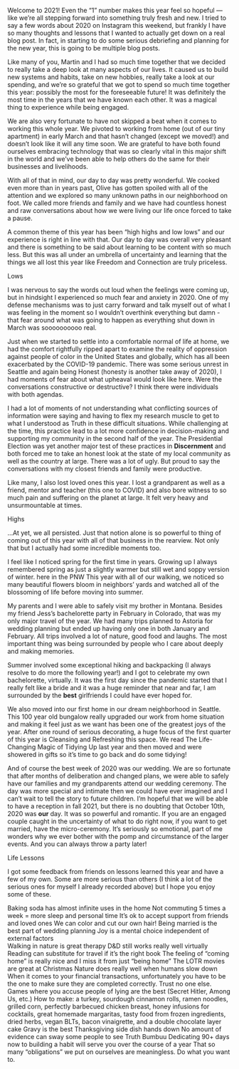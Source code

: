 Welcome to 2021! Even the “1” number makes this year feel so hopeful — like we’re all stepping forward into something truly fresh and new. I tried to say a few words about 2020 on Instagram this weekend, but frankly I have so many thoughts and lessons that I wanted to actually get down on a real blog post. In fact, in starting to do some serious debriefing and planning for the new year, this is going to be multiple blog posts. 

Like many of you, Martin and I had so much time together that we decided to really take a deep look at many aspects of our lives. It caused us to build new systems and habits, take on new hobbies, really take a look at our spending, and we’re so grateful that we got to spend so much time together this year: possibly the most for the foreseeable future! It was definitely the most time in the years that we have known each other. It was a magical thing to experience while being engaged. 

We are also very fortunate to have not skipped a beat when it comes to working this whole year. We pivoted to working from home (out of our tiny apartment) in early March and that hasn’t changed (except we moved!) and doesn’t look like it will any time soon. We are grateful to have both found ourselves embracing technology that was so clearly vital in this major shift in the world and we’ve been able to help others do the same for their businesses and livelihoods. 

With all of that in mind, our day to day was pretty wonderful. We cooked even more than in years past, Olive has gotten spoiled with all of the attention and we explored so many unknown paths in our neighborhood on foot. We called more friends and family and we have had countless honest and raw conversations about how we were living our life once forced to take a pause. 

A common theme of this year has been “high highs and low lows” and our experience is right in line with that. Our day to day was overall very pleasant and there is something to be said about learning to be content with so much less. But this was all under an umbrella of uncertainty and learning that the things we all lost this year like Freedom and Connection are truly priceless. 


Lows 

I was nervous to say the words out loud when the feelings were coming up, but in hindsight I experienced so much fear and anxiety in 2020. One of my defense mechanisms was to just carry forward and talk myself out of what I was feeling in the moment so I wouldn’t overthink everything but damn - that fear around what was going to happen as everything shut down in March was soooooooooo real. 

Just when we started to settle into a comfortable normal of life at home, we had the comfort rightfully ripped apart to examine the reality of oppression against people of color in the United States and globally, which has all been exacerbated by the COVID-19 pandemic. There was some serious unrest in Seattle and again being Honest (honesty is another take away of 2020), I had moments of fear about what upheaval would look like here. Were the conversations constructive or destructive? I think there were individuals with both agendas. 
 
I had a lot of moments of not understanding what conflicting sources of information were saying and having to flex my research muscle to get to what I understood as Truth in these difficult situations. While challenging at the time, this practice lead to a lot more confidence in decision-making and supporting my community in the second half of the year. The Presidential Election was yet another major test of these practices in **Discernment** and both forced me to take an honest look at the state of my local community as well as the country at large. There was a lot of ugly. But proud to say the conversations with my closest friends and family were productive. 

Like many, I also lost loved ones this year. I lost a grandparent as well as a friend, mentor and teacher (this one to COVID) and also bore witness to so much pain and suffering on the planet at large. It felt very heavy and unsurmountable at times.

Highs

…At yet, we all persisted. Just that notion alone is so powerful to thing of coming out of this year with all of that business in the rearview. Not only that but I actually had some incredible moments too.

I feel like I noticed spring for the first time in years. Growing up I always remembered spring as just a slightly warmer but still wet and soppy version of winter. here in the PNW This year with all of our walking, we noticed so many beautiful flowers bloom in neighbors’ yards and watched all of the blossoming of life before moving into summer. 

My parents and I were able to safely visit my brother in Montana.  Besides my friend Jess’s bachelorette party in February in Colorado, that was my only major travel of the year. We had many trips planned to Astoria for wedding planning but ended up having only one in both January and February. All trips involved a lot of nature, good food and laughs. The most important thing was being surrounded by people who I care about deeply and making memories. 

Summer involved some exceptional hiking and backpacking (I always resolve to do more the following year!) and I got to celebrate my own bachelorette, virtually. It was the first day since the pandemic started that I really felt like a bride and it was a huge reminder that near and far, I am surrounded by the **best** girlfriends I could have ever hoped for. 

We also moved into our first home in our dream neighborhood in Seattle. This 100 year old bungalow really upgraded our work from home situation and making it feel just as we want has been one of the greatest joys of the year. After one round of serious decorating, a huge focus of the first quarter of this year is Cleansing and Refreshing this space. We read The Life-Changing Magic of Tidying Up last year and then moved and were showered in gifts so it’s time to go back and do some tidying! 

And of course the best week of 2020 was our wedding. We are so fortunate that after months of deliberation and changed plans, we were able to safely have our families and my grandparents attend our wedding ceremony. The day was more special and intimate then we could have ever imagined and I can’t wait to tell the story to future children. I’m hopeful that we will be able to have a reception in fall 2021, but there is no doubting that October 10th, 2020 was **our** day. It was so powerful and romantic. If you are an engaged couple caught in the uncertainty of what to do right now, if you want to get married, have the micro-ceremony. It’s seriously so emotional, part of me wonders why we ever bother with the pomp and circumstance of the larger events. And you can always throw a party later!

Life Lessons 

I got some feedback from friends on lessons learned this year and have a few of my own. Some are more serious than others (I think a lot of the serious ones for myself I already recorded above) but I hope you enjoy some of these. 

Baking soda has almost infinite uses in the home 
Not commuting 5 times a week = more sleep and personal time 
It’s ok to accept support from friends and loved ones
We can color and cut our own hair!
Being married is the best part of wedding planning
Joy is a mental choice independent of external factors  
Walking in nature is great therapy 
D&D still works really well virtually 
Reading can substitute for travel if it’s the right book
The feeling of “coming home” is really nice and I miss it from just “being home” 
The LOTR movies are great at Christmas 
Nature does really well when humans slow down 
When it comes to your financial transactions, unfortunately you have to be the one to make sure they are completed correctly. Trust no one else. 
Games where you accuse people of lying are the best (Secret Hitler, Among Us, etc.) 
How to make: a turkey, sourdough cinnamon rolls, ramen noodles, grilled corn, perfectly barbecued chicken breast, honey infusions for cocktails, great homemade margaritas, tasty food from frozen ingredients, dried herbs, vegan BLTs, bacon vinaigrette, and a double chocolate layer cake
Gravy is the best Thanksgiving side dish hands down
No amount of evidence can sway some people to see Truth 
Bumbuu 
Dedicating 90+ days now to building a habit will serve you over the course of a year
That so many “obligations” we put on ourselves are meaningless. Do what you want to.
